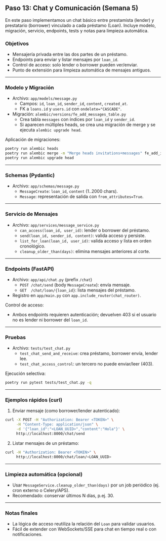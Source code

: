 ## Paso 13: Chat y Comunicación (Semana 5)

En este paso implementamos un chat básico entre prestamista (lender) y prestatario (borrower) vinculado a cada préstamo (Loan). Incluye modelo, migración, servicio, endpoints, tests y notas para limpieza automática.

### Objetivos
- Mensajería privada entre las dos partes de un préstamo.
- Endpoints para enviar y listar mensajes por `loan_id`.
- Control de acceso: solo lender o borrower pueden ver/enviar.
- Punto de extensión para limpieza automática de mensajes antiguos.

---

### Modelo y Migración
- Archivo: `app/models/message.py`
  - Campos: `id`, `loan_id`, `sender_id`, `content`, `created_at`.
  - FK a `loans.id` y `users.id` con `ondelete="CASCADE"`.
- Migración: `alembic/versions/fe_add_messages_table.py`
  - Crea tabla `messages` con índices por `loan_id` y `sender_id`.
  - Si aparecen múltiples heads, se crea una migración de merge y se ejecuta `alembic upgrade head`.

Aplicación de migraciones:
```bash
poetry run alembic heads
poetry run alembic merge -m "Merge heads invitations+messages" fe_add_invitation_code fe_add_messages_table
poetry run alembic upgrade head
```

---

### Schemas (Pydantic)
- Archivo: `app/schemas/message.py`
  - `MessageCreate`: `loan_id`, `content` (1..2000 chars).
  - `Message`: representación de salida con `from_attributes=True`.

---

### Servicio de Mensajes
- Archivo: `app/services/message_service.py`
  - `can_access(loan_id, user_id)`: lender o borrower del préstamo.
  - `send(loan_id, sender_id, content)`: valida acceso y persiste.
  - `list_for_loan(loan_id, user_id)`: valida acceso y lista en orden cronológico.
  - `cleanup_older_than(days)`: elimina mensajes anteriores al corte.

---

### Endpoints (FastAPI)
- Archivo: `app/api/chat.py` (prefix `/chat`)
  - `POST /chat/send` (body `MessageCreate`): envía mensaje.
  - `GET  /chat/loan/{loan_id}`: lista mensajes del préstamo.
- Registro en `app/main.py` con `app.include_router(chat_router)`.

Control de acceso:
- Ambos endpoints requieren autenticación; devuelven 403 si el usuario no es lender ni borrower del `loan_id`.

---

### Pruebas
- Archivo: `tests/test_chat.py`
  - `test_chat_send_and_receive`: crea préstamo, borrower envía, lender lee.
  - `test_chat_access_control`: un tercero no puede enviar/leer (403).

Ejecución selectiva:
```bash
poetry run pytest tests/test_chat.py -q
```

---

### Ejemplos rápidos (curl)
1) Enviar mensaje (como borrower/lender autenticado):
```bash
curl -X POST -H "Authorization: Bearer <TOKEN>" \
     -H "Content-Type: application/json" \
     -d '{"loan_id":"<LOAN_UUID>","content":"Hola"}' \
     http://localhost:8000/chat/send
```

2) Listar mensajes de un préstamo:
```bash
curl -H "Authorization: Bearer <TOKEN>" \
     http://localhost:8000/chat/loan/<LOAN_UUID>
```

---

### Limpieza automática (opcional)
- Usar `MessageService.cleanup_older_than(days)` por un job periódico (ej. cron externo o Celery/APS). 
- Recomendado: conservar últimos N días, p.ej. 30.

---

### Notas finales
- La lógica de acceso reutiliza la relación del `Loan` para validar usuarios.
- Fácil de extender con WebSockets/SSE para chat en tiempo real o con notificaciones.



